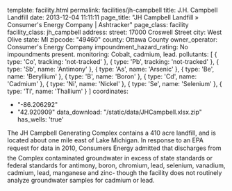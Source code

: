 template: facility.html
permalink: facilities/jh-campbell
title: J.H. Campbell Landfill
date: 2013-12-04 11:11:11
page_title: "JH Campbell Landfill &raquo; Consumer's Energy Company | Ashtracker"
page_class: facility
facility_class: jh_campbell
address: 
  street: 17000 Croswell Street
  city: West Olive
  state: MI
  zipcode: "49460"
  county: Ottawa County
owner_operator: Consumer's Energy Company
impoundment_hazard_rating: No impoundments present.
monitoring: Cobalt, cadmium, lead.
pollutants: [
  { 
    type: 'Co',
    tracking: 'not-tracked'
  },
  {
    type: 'Pb',
    tracking: 'not-tracked'
  },
  {
    type: 'Sb',
    name: 'Antimony'
  },
  {
    type: 'As',
    name: 'Arsenic'
  },
  {
    type: 'Be',
    name: 'Beryllium'
  },
  {
    type: 'B',
    name: 'Boron'
  },
  {
    type: 'Cd',
    name: 'Cadmium'
  },
  {
    type: 'Ni',
    name: 'Nickel'
  },
  {
    type: 'Se',
    name: 'Selenium'
  },
  {
    type: 'Tl',
    name: 'Thallium'
  }
]
coordinates: 
  - "-86.206292"
  - "42.920909"
data_download: "/static/data/JHCampbell.xlsx.zip"
has_wells: 'true'

The JH Campbell Generating Complex contains a 410 acre landfill, and is located about one mile east of Lake Michigan. In response to an EPA request for data in 2010, Consumers Energy admitted that discharges from the Complex contaminated groundwater in excess of state standards or federal standards for antimony, boron, chromium, lead, selenium, vanadium, cadmium, lead, manganese and zinc- though the facility does not routinely analyze groundwater samples for cadmium or lead.